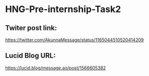 # HNG-Pre-internship-Task2

## Twiter post link:
  https://twitter.com/AkunnaMessage/status/1165044510520414209
  
  ## Lucid Blog URL:
  https://lucid.blog/message.ao/post/1566605382
